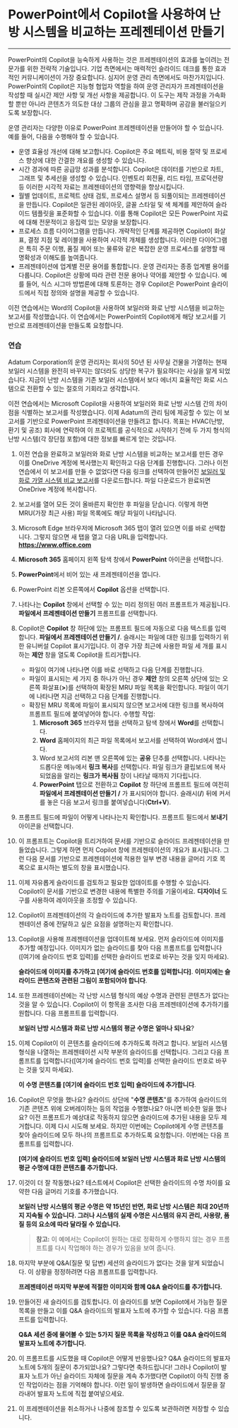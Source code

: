 # PowerPoint에서 Copilot을 사용하여 난방 시스템을 비교하는 프레젠테이션 만들기
---
PowerPoint의 Copilot을 능숙하게 사용하는 것은 프레젠테이션의 효과를 높이려는 전문가를 위한 전략적 기술입니다. 기업 측면에서는 매력적인 슬라이드 데크를 통한 효과적인 커뮤니케이션이 가장 중요합니다. 심지어 운영 관리 측면에서도 마찬가지입니다. PowerPoint의 Copilot은 지능형 협업자 역할을 하여 운영 관리자가 프레젠테이션을 작성할 때 실시간 제안 사항 및 개선 사항을 제공합니다. 이 도구는 제작 과정을 가속화할 뿐만 아니라 콘텐츠가 의도한 대상 그룹의 관심을 끌고 명확하며 공감을 불러일으키도록 보장합니다.

운영 관리자는 다양한 이유로 PowerPoint 프레젠테이션을 만들어야 할 수 있습니다. 예를 들어, 다음을 수행해야 할 수 있습니다.

 -  운영 효율성 개선에 대해 보고합니다. Copilot은 주요 메트릭, 비용 절약 및 프로세스 향상에 대한 간결한 개요를 생성할 수 있습니다.
 -  시간 경과에 따른 공급망 성과를 분석합니다. Copilot은 데이터를 기반으로 차트, 그래프 및 추세선을 생성할 수 있습니다. 인벤토리 회전율, 리드 타임, 프로덕션량 등 이러한 시각적 자료는 프레젠테이션의 영향력을 향상시킵니다.
 -  월별 업데이트, 프로젝트 상태 검토, 프로세스 설명서 등 되풀이되는 프레젠테이션을 만듭니다. Copilot은 일관된 레이아웃, 글꼴 스타일 및 색 체계를 제안하여 슬라이드 템플릿을 표준화할 수 있습니다. 이를 통해 Copilot은 모든 PowerPoint 자료에 대해 전문적이고 응집력 있는 모양을 보장합니다.
 -  프로세스 흐름 다이어그램을 만듭니다. 개략적인 단계를 제공하면 Copilot이 화살표, 결정 지점 및 레이블을 사용하여 시각적 개체를 생성합니다. 이러한 다이어그램은 특히 주문 이행, 품질 제어 또는 물류와 같은 복잡한 운영 프로세스를 설명할 때 명확성과 이해도를 높여줍니다.<br>
 -  프레젠테이션에 업계별 전문 용어를 통합합니다. 운영 관리자는 종종 업계별 용어를 다룹니다. Copilot은 상황에 따라 관련 전문 용어나 약어를 제안할 수 있습니다. 예를 들어, 식스 시그마 방법론에 대해 토론하는 경우 Copilot은 PowerPoint 슬라이드에서 직접 정의와 설명을 제공할 수 있습니다.

이전 연습에서는 Word의 Copilot을 사용하여 보일러와 화로 난방 시스템을 비교하는 보고서를 작성했습니다. 이 연습에서는 PowerPoint의 Copilot에게 해당 보고서를 기반으로 프레젠테이션을 만들도록 요청합니다.

### 연습

Adatum Corporation의 운영 관리자는 회사의 50년 된 사무실 건물을 가열하는 현재 보일러 시스템을 완전히 바꾸지는 않더라도 상당한 복구가 필요하다는 사실을 알게 되었습니다. 지금이 난방 시스템을 기존 보일러 시스템에서 보다 에너지 효율적인 화로 시스템으로 전환할 수 있는 절호의 기회라고 생각합니다.

이전 연습에서는 Microsoft Copilot을 사용하여 보일러와 화로 난방 시스템 간의 차이점을 식별하는 보고서를 작성했습니다. 이제 Adatum의 관리 팀에 제공할 수 있는 이 보고서를 기반으로 PowerPoint 프레젠테이션을 만들려고 합니다. 목표는 HVAC(난방, 환기 및 공조) 회사에 연락하여 이 프로젝트를 공식적으로 시작하기 전에 두 가지 형식의 난방 시스템(각 장단점 포함)에 대한 정보를 빠르게 얻는 것입니다.

1.  이전 연습을 완료하고 보일러와 화로 난방 시스템을 비교하는 보고서를 만든 경우 이를 OneDrive 계정에 복사했는지 확인하고 다음 단계를 진행합니다. 그러나 이전 연습에서 이 보고서를 만들 수 없었다면 다음 링크를 선택하여 만들어진 [보일러 및 화로 가열 시스템 비교 보고서](https://edxinteractivepage.blob.core.windows.net/ms-4004/Comparing%20boiler%20and%20furnace%20heating%20systems%20report.docx)를 다운로드합니다. 파일 다운로드가 완료되면 OneDrive 계정에 복사합니다.
2.  보고서를 열어 모든 것이 올바른지 확인한 후 파일을 닫습니다. 이렇게 하면 MRU(가장 최근 사용) 파일 목록에도 해당 파일이 나타납니다.
3.  Microsoft Edge 브라우저에 Microsoft 365 탭이 열려 있으면 이를 바로 선택합니다. 그렇지 않으면 새 탭을 열고 다음 URL을 입력합니다. **https://www.office.com** 
4.  **Microsoft 365** 홈페이지 왼쪽 탐색 창에서 **PowerPoint** 아이콘을 선택합니다.
5.  **PowerPoint**에서 비어 있는 새 프레젠테이션을 엽니다.
6.  PowerPoint 리본 오른쪽에서 **Copilot** 옵션을 선택합니다.
7.  나타나는 **Copilot** 창에서 선택할 수 있는 미리 정의된 여러 프롬프트가 제공됩니다. **파일에서 프레젠테이션 만들기** 프롬프트를 선택합니다.
8.  Copilot은 **Copilot** 창 하단에 있는 프롬프트 필드에 자동으로 다음 텍스트를 입력합니다. **파일에서 프레젠테이션 만들기 /**. 슬래시는 파일에 대한 링크를 입력하기 위한 유니버설 Copilot 표시기입니다. 이 경우 가장 최근에 사용한 파일 세 개를 표시하는 **제안** 창을 열도록 Copilot을 트리거합니다.
     -  파일이 여기에 나타나면 이를 바로 선택하고 다음 단계를 진행합니다.
     -  파일이 표시되는 세 가지 중 하나가 아닌 경우 **제안** 창의 오른쪽 상단에 있는 오른쪽 화살표(**&gt;**)를 선택하여 확장된 MRU 파일 목록을 확인합니다. 파일이 여기에 나타나면 지금 선택하고 다음 단계를 진행합니다.
     -  확장된 MRU 목록에 파일이 표시되지 않으면 보고서에 대한 링크를 복사하여 프롬프트 필드에 붙여넣어야 합니다. 수행할 작업:
        1.  **Microsoft 365** 브라우저 탭을 선택하고 탐색 창에서 **Word**를 선택합니다.
        2.  **Word** 홈페이지의 최근 파일 목록에서 보고서를 선택하여 Word에서 엽니다.
        3.  Word 보고서의 리본 맨 오른쪽에 있는 **공유** 단추를 선택합니다. 나타나는 드롭다운 메뉴에서 **링크 복사**를 선택합니다. 파일 링크가 클립보드에 복사되었음을 알리는 **링크가 복사됨** 창이 나타날 때까지 기다립니다.
        4.  **PowerPoint** 탭으로 전환하고 **Copilot** 창 하단에 프롬프트 필드에 여전히 **파일에서 프레젠테이션 만들기 /** 가 표시되어야 합니다. 슬래시(**/**) 뒤에 커서를 놓은 다음 보고서 링크를 붙여넣습니다(**Ctrl+V**).
9.  프롬프트 필드에 파일이 어떻게 나타나는지 확인합니다. 프롬프트 필드에서 **보내기** 아이콘을 선택합니다.
10. 이 프롬프트는 Copilot을 트리거하여 문서를 기반으로 슬라이드 프레젠테이션을 만들었습니다. 그렇게 하면 먼저 Copilot 창에 프레젠테이션의 개요가 표시됩니다. 그런 다음 문서를 기반으로 프레젠테이션에 적용한 일부 변경 내용을 글머리 기호 목록으로 표시하는 별도의 창을 표시했습니다.
11. 이제 자유롭게 슬라이드를 검토하고 필요한 업데이트를 수행할 수 있습니다. Copilot이 문서를 기반으로 변경한 내용에 특별한 주의를 기울이세요. **디자이너** 도구를 사용하여 레이아웃을 조정할 수 있습니다.
12. Copilot이 프레젠테이션의 각 슬라이드에 추가한 발표자 노트를 검토합니다. 프레젠테이션 중에 전달하고 싶은 요점을 설명하는지 확인합니다.
13. Copilot을 사용해 프레젠테이션을 업데이트해 보세요. 먼저 슬라이드에 이미지를 추가할 예정입니다. 이미지가 없는 슬라이드를 찾아 다음 프롬프트를 입력합니다(\[여기에 슬라이드 번호 입력\]를 선택한 슬라이드 번호로 바꾸는 것을 잊지 마세요).
    
    **슬라이드에 이미지를 추가하고 \[여기에 슬라이드 번호를 입력합니다\]**. **이미지에는 슬라이드 콘텐츠와 관련된 그림이 포함되어야 합니다**.
14. 또한 프레젠테이션에는 각 난방 시스템 형식의 예상 수명과 관련된 콘텐츠가 없다는 것을 알 수 있습니다. Copilot이 이 항목을 조사한 다음 프레젠테이션에 추가하기를 원합니다. 다음 프롬프트를 입력합니다.
    
    **보일러 난방 시스템과 화로 난방 시스템의 평균 수명은 얼마나 되나요**?
15. 이제 Copilot이 이 콘텐츠를 슬라이드에 추가하도록 하려고 합니다. 보일러 시스템 형식을 나열하는 프레젠테이션 시작 부분의 슬라이드를 선택합니다. 그리고 다음 프롬프트를 입력합니다(\[여기에 슬라이드 번호 입력\]를 선택한 슬라이드 번호로 바꾸는 것을 잊지 마세요).
    
    **이 수명 콘텐츠를 \[여기에 슬라이드 번호 입력\] 슬라이드에 추가합니다**.
16. Copilot은 무엇을 했나요? 슬라이드 상단에 "**수명 콘텐츠**"를 추가하여 슬라이드의 기존 콘텐츠 위에 오버레이하는 등의 작업을 수행했나요? 아니면 비슷한 일을 했나요? 이전 프롬프트가 예상대로 작동하지 않으면 슬라이드에 추가된 내용을 모두 제거합니다. 이제 다시 시도해 보세요. 하지만 이번에는 Copilot에게 수명 콘텐츠를 찾아 슬라이드에 모두 하나의 프롬프트로 추가하도록 요청합니다. 이번에는 다음 프롬프트를 입력합니다.
    
    **\[여기에 슬라이드 번호 입력\] 슬라이드에 보일러 난방 시스템과 화로 난방 시스템의 평균 수명에 대한 콘텐츠를 추가합니다.**
17. 이것이 더 잘 작동했나요? 테스트에서 Copilot은 선택한 슬라이드의 수명 차이를 요약한 다음 글머리 기호를 추가했습니다.
    
    **보일러 난방 시스템의 평균 수명은 약 15년인 반면, 화로 난방 시스템은 최대 20년까지 지속될 수 있습니다. 그러나 시스템의 실제 수명은 시스템의 유지 관리, 사용량, 품질 등의 요소에 따라 달라질 수 있습니다.**

    > **참고:** 이 예에서는 Copilot이 원하는 대로 정확하게 수행하지 않는 경우 프롬프트를 다시 작업해야 하는 경우가 있음을 보여 줍니다.

18. 마지막 부분에 Q&A(질문 및 답변) 세션의 슬라이드가 없다는 것을 알게 되었습니다. 이 상황을 정정하려면 다음 프롬프트를 입력합니다.
    
    **프레젠테이션 마지막 부분에 적절한 이미지와 함께 Q&A 슬라이드를 추가합니다.**
19. 만들어진 새 슬라이드를 검토합니다. 이 슬라이드를 보면 Copilot에서 가능한 질문 목록을 만들고 이를 Q&A 슬라이드의 발표자 노트에 추가할 수 있습니다. 다음 프롬프트를 입력합니다.
    
    **Q&A 세션 중에 물어볼 수 있는 5가지 질문 목록을 작성하고 이를 Q&A 슬라이드의 발표자 노트에 추가합니다.**
20. 이 프롬프트를 시도했을 때 Copilot은 어떻게 반응했나요? Q&A 슬라이드의 발표자 노트에 5개의 질문이 추가되었나요? 그렇다면 축하드립니다! 그러나 Copilot이 발표자 노트가 아닌 슬라이드 자체에 질문을 계속 추가했다면 Copilot이 아직 진행 중인 작업이라는 점을 기억해야 합니다. 이런 일이 발생하면 슬라이드에서 질문을 잘라내어 발표자 노트에 직접 붙여넣으세요.
21. 이 프레젠테이션을 취소하거나 나중에 참조할 수 있도록 보관하려면 저장할 수 있습니다.
